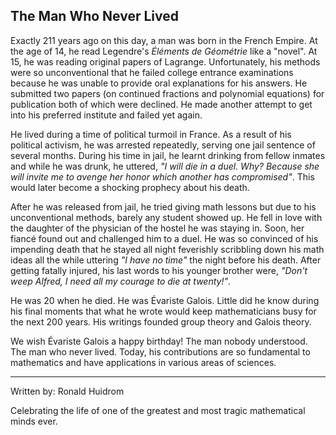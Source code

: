 ## The Man Who Never Lived

Exactly 211 years ago on this day, a man was born in the French Empire. At the age of 14, he read Legendre's *Éléments de Géométrie* like a "novel". At 15, he was reading original papers of Lagrange. Unfortunately, his methods were so unconventional that he failed college entrance examinations because he was unable to provide oral explanations for his answers. He submitted two papers (on continued fractions and polynomial equations) for publication both of which were declined. He made another attempt to get into his preferred institute and failed yet again.

He lived during a time of political turmoil in France. As a result of his political activism, he was arrested repeatedly, serving one jail sentence of several months. During his time in jail, he learnt drinking from fellow inmates and while he was drunk, he uttered, *"I will die in a duel. Why? Because she will invite me to avenge her honor which another has compromised"*. This would later become a shocking prophecy about his death.

After he was released from jail, he tried giving math lessons but due to his unconventional methods, barely any student showed up. He fell in love with the daughter of the physician of the hostel he was staying in. Soon, her fiancé found out and challenged him to a duel. He was so convinced of his impending death that he stayed all night feverishly scribbling down his math ideas all the while uttering *"I have no time"* the night before his death. After getting fatally injured, his last words to his younger brother were, *"Don't weep Alfred, I need all my courage to die at twenty!"*.

He was 20 when he died. He was Évariste Galois. Little did he know during his final moments that what he wrote would keep mathematicians busy for the next 200 years. His writings founded group theory and Galois theory.

We wish Évariste Galois a happy birthday! The man nobody understood. The man who never lived. Today, his contributions are so fundamental to mathematics and have applications in various areas of sciences.

________________________

Written by: Ronald Huidrom

Celebrating the life of one of the greatest and most tragic mathematical minds ever.
